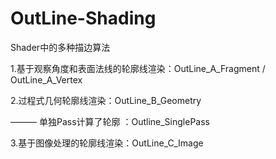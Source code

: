 # OutLine-Shading
Shader中的多种描边算法

1.基于观察角度和表面法线的轮廓线渲染：OutLine_A_Fragment / OutLine_A_Vertex

2.过程式几何轮廓线渲染：OutLine_B_Geometry

——— 单独Pass计算了轮廓 ：Outline_SinglePass

3.基于图像处理的轮廓线渲染：OutLine_C_Image



